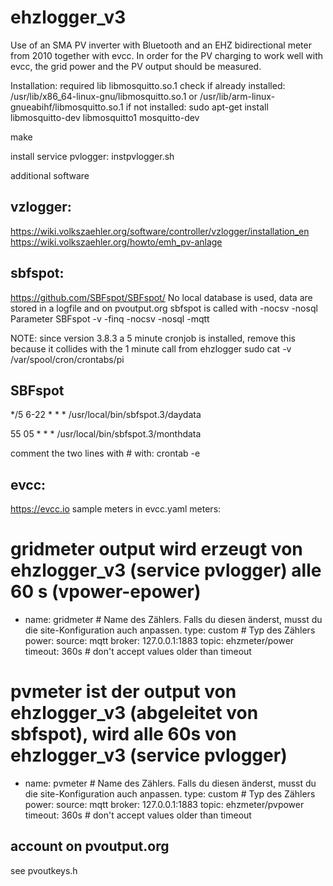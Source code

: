 # ehzlogger_v3

Use of an SMA PV inverter with Bluetooth and an EHZ bidirectional meter from 2010 together with evcc. 
In order for the PV charging to work well with evcc, the grid power and the PV output should be measured. 

Installation:
required lib libmosquitto.so.1
check if already installed: 
/usr/lib/x86_64-linux-gnu/libmosquitto.so.1
or /usr/lib/arm-linux-gnueabihf/libmosquitto.so.1
if not installed: sudo apt-get install libmosquitto-dev libmosquitto1 mosquitto-dev


make

install service pvlogger: 
instpvlogger.sh



additional software

vzlogger:
--------
https://wiki.volkszaehler.org/software/controller/vzlogger/installation_en
https://wiki.volkszaehler.org/howto/emh_pv-anlage

sbfspot:
---------
https://github.com/SBFspot/SBFspot/
No local database is used, data are stored in a logfile and on pvoutput.org
sbfspot is called with -nocsv -nosql Parameter
SBFspot  -v -finq -nocsv -nosql -mqtt

NOTE: since version 3.8.3 a 5 minute cronjob is installed, remove this
because it collides with the 1 minute call from ehzlogger
sudo cat -v /var/spool/cron/crontabs/pi
## SBFspot
*/5 6-22 * * * /usr/local/bin/sbfspot.3/daydata 

55 05 * * * /usr/local/bin/sbfspot.3/monthdata

comment the two lines with # with: crontab -e


evcc:
------ 
https://evcc.io
sample meters in evcc.yaml
meters:
# gridmeter output wird erzeugt von ehzlogger_v3 (service pvlogger) alle 60 s (vpower-epower)
- name: gridmeter # Name des Zählers. Falls du diesen änderst, musst du die site-Konfiguration auch anpassen.
  type: custom   # Typ des Zählers
  power:
    source: mqtt
    broker: 127.0.0.1:1883
    topic: ehzmeter/power
    timeout: 360s # don't accept values older than timeout

#
# pvmeter ist der output von ehzlogger_v3 (abgeleitet von sbfspot), wird alle 60s von ehzlogger_v3 (service pvlogger) 
- name: pvmeter # Name des Zählers. Falls du diesen änderst, musst du die site-Konfiguration auch anpassen.
  type: custom   # Typ des Zählers
  power:
    source: mqtt
    broker: 127.0.0.1:1883
    topic: ehzmeter/pvpower
    timeout: 360s # don't accept values older than timeout


account on pvoutput.org
-------------------------
see pvoutkeys.h

